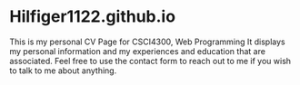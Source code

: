 # Hilfiger1122.github.io
This is my personal CV Page for CSCI4300, Web Programming
It displays my personal information and my experiences and education that are
associated. Feel free to use the contact form to reach out to me if you wish to
talk to me about anything.
